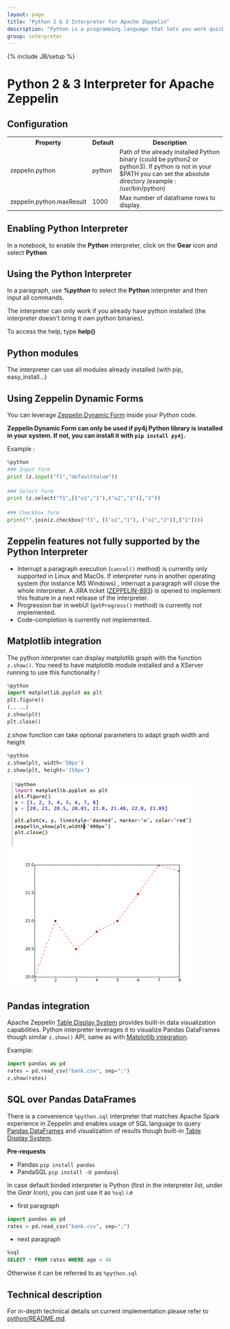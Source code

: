 ```yaml
---
layout: page
title: "Python 2 & 3 Interpreter for Apache Zeppelin"
description: "Python is a programming language that lets you work quickly and integrate systems more effectively."
group: interpreter
---
```

<!--
Licensed under the Apache License, Version 2.0 (the "License");
you may not use this file except in compliance with the License.
You may obtain a copy of the License at

http://www.apache.org/licenses/LICENSE-2.0

Unless required by applicable law or agreed to in writing, software
distributed under the License is distributed on an "AS IS" BASIS,
WITHOUT WARRANTIES OR CONDITIONS OF ANY KIND, either express or implied.
See the License for the specific language governing permissions and
limitations under the License.
-->
{% include JB/setup %}

# Python 2 & 3 Interpreter for Apache Zeppelin

<div id="toc"></div>

## Configuration
<table class="table-configuration">
  <tr>
    <th>Property</th>
    <th>Default</th>
    <th>Description</th>
  </tr>
  <tr>
    <td>zeppelin.python</td>
    <td>python</td>
    <td>Path of the already installed Python binary (could be python2 or python3).
    If python is not in your $PATH you can set the absolute directory (example : /usr/bin/python)
    </td>
  </tr>
  <tr>
    <td>zeppelin.python.maxResult</td>
    <td>1000</td>
    <td>Max number of dataframe rows to display.</td>
  </tr>
</table>

## Enabling Python Interpreter

In a notebook, to enable the **Python** interpreter, click on the **Gear** icon and select **Python**

## Using the Python Interpreter

In a paragraph, use **_%python_** to select the **Python** interpreter and then input all commands.

The interpreter can only work if you already have python installed (the interpreter doesn't bring it own python binaries).

To access the help, type **help()**

## Python modules
The interpreter can use all modules already installed (with pip, easy_install...)

## Using Zeppelin Dynamic Forms
You can leverage [Zeppelin Dynamic Form]({{BASE_PATH}}/manual/dynamicform.html) inside your Python code.

**Zeppelin Dynamic Form can only be used if py4j Python library is installed in your system. If not, you can install it with `pip install py4j`.**

Example : 

```python
%python
### Input form
print (z.input("f1","defaultValue"))

### Select form
print (z.select("f1",[("o1","1"),("o2","2")],"2"))

### Checkbox form
print("".join(z.checkbox("f3", [("o1","1"), ("o2","2")],["1"])))
```


## Zeppelin features not fully supported by the Python Interpreter

* Interrupt a paragraph execution (`cancel()` method) is currently only supported in Linux and MacOs. If interpreter runs in another operating system (for instance MS Windows) , interrupt a paragraph will close the whole interpreter. A JIRA ticket ([ZEPPELIN-893](https://issues.apache.org/jira/browse/ZEPPELIN-893)) is opened to implement this feature in a next release of the interpreter.
* Progression bar in webUI  (`getProgress()` method) is currently not implemented.
* Code-completion is currently not implemented.

## Matplotlib integration
 The python interpreter can display matplotlib graph with the function `z.show()`.
 You need to have matplotlib module installed and a XServer running to use this functionality !
 
 ```python
%python
import matplotlib.pyplot as plt
plt.figure()
(.. ..)
z.show(plt)
plt.close()
```
z.show function can take optional parameters to adapt graph width and height

 ```python
%python
z.show(plt, width='50px')
z.show(plt, height='150px')
```
<img class="img-responsive" src="../assets/themes/zeppelin/img/docs-img/pythonMatplotlib.png" />


## Pandas integration
Apache Zeppelin [Table Display System]({{BASE_PATH}}/displaysystem/basicdisplaysystem.html#table) provides built-in data visualization capabilities. Python interpreter leverages it to visualize Pandas DataFrames though similar `z.show()` API, same as with [Matplotlib integration](#matplotlib-integration).

Example:

```python
import pandas as pd
rates = pd.read_csv("bank.csv", sep=";")
z.show(rates)
```

## SQL over Pandas DataFrames

There is a convenience `%python.sql` interpreter that matches Apache Spark experience in Zeppelin and enables usage of SQL language to query [Pandas DataFrames](http://pandas.pydata.org/pandas-docs/stable/generated/pandas.DataFrame.html) and visualization of results though built-in [Table Display System]({{BASE_PATH}}/displaysystem/basicdisplaysystem.html#table).

 **Pre-requests**

  - Pandas `pip install pandas`
  - PandaSQL `pip install -U pandasql`

In case default binded interpreter is Python (first in the interpreter list, under the _Gear Icon_), you can just use it as `%sql` i.e

 - first paragraph

  ```python
import pandas as pd
rates = pd.read_csv("bank.csv", sep=";")
  ```

 - next paragraph

  ```sql
%sql
SELECT * FROM rates WHERE age < 40
  ```

Otherwise it can be referred to as `%python.sql`


## Technical description

For in-depth technical details on current implementation please refer to [python/README.md](https://github.com/apache/zeppelin/blob/master/python/README.md).
